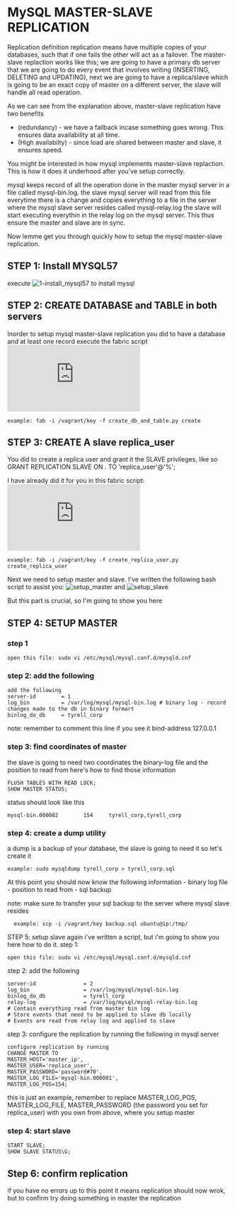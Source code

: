 # MySQL MASTER-SLAVE REPLICATION

Replication definition
replication means have multiple copies of your databases, such that if one fails the other will act as a failover. The master-slave replaction works like this; we are going to have a primary db server that we are going to do every event that involves writing (INSERTING, DELETING and UPDATING), next we are going to have a replica/slave which is going to be an exact copy of master on a different server, the slave will handle all read operation.

As we can see from the explanation above, master-slave replication have two benefits
  - (redundancy) - we have a fallback incase something goes wrong. This ensures data availability at all time.
  - (High availabilty) - since load are shared between master and slave, it ensures speed.

You might be interested in how mysql implements master-slave replaction. This is how it does it underhood after you've setup correctly.

mysql keeps record of all the operation done in the master mysql server in a file called mysql-bin.log.
the slave mysql server will read from this file everytime there is a change and copies everything to a file in the server where the mysql slave server resides called mysql-relay.log
the slave will start executing everythin in the relay log on the mysql server. This thus ensure the master and slave are in sync.

Now lemme get you through quickly how to setup the mysql master-slave replication.

## STEP 1: Install MYSQL57
  execute ![1-install_mysql57](https://github.com/davidddeveloper/alx-system_engineering-devops/blob/master/0x14-mysql/1-install_mysql57) to install mysql

## STEP 2: CREATE DATABASE and TABLE in both servers
Inorder to setup mysql master-slave replication you did to have a database and at least one record
  execute the fabric script ![create_db_and_table.py](https://github.com/davidddeveloper/alx-system_engineering-devops/blob/master/0x14-mysql/create_db_and_table.py)
  
    example: fab -i /vagrant/key -f create_db_and_table.py create

  ## STEP 3: CREATE A slave replica_user
  You did to create a replica user and grant it the SLAVE privileges, like so
  GRANT REPLICATION SLAVE ON *.* TO 'replica_user'@'%';

  I have already did it for you in this fabric script: ![create_replica_user.py](https://github.com/davidddeveloper/alx-system_engineering-devops/blob/master/0x14-mysql/create_replica_user.py)

    example: fab -i /vagrant/key -f create_replica_user.py create_replica_user

Next we need to setup master and slave. I've written the following bash script to assist you: ![setup_master](https://github.com/davidddeveloper/alx-system_engineering-devops/blob/master/0x14-mysql/setup_master) and ![setup_slave](https://github.com/davidddeveloper/alx-system_engineering-devops/blob/master/0x14-mysql/setup_slave)

But this part is crucial, so I'm going to show you here

## STEP 4: SETUP MASTER
  ### step 1
    open this file: sudo vi /etc/mysql/mysql.conf.d/mysqld.cnf
  ### step 2: add the following
    add the following
    server-id        = 1
    log_bin          = /var/log/mysql/mysql-bin.log # binary log - record changes made to the db in binary formart
    binlog_do_db     = tyrell_corp

  note: remember to comment this line if you see it
      bind-address 127.0.0.1

  ### step 3: find coordinates of master
  the slave is going to need two coordinates
  the binary-log file and the position to read from
  here's how to find those information
  
    FLUSH TABLES WITH READ LOCK;
    SHOW MASTER STATUS;

  status should look like this
  
    mysql-bin.000002        154     tyrell_corp,tyrell_corp

  ### step 4: create a dump utility
  a dump is a backup of your database, the slave is going to need it so let's create it

    example: sudo mysqldump tyrell_corp > tyrell_corp.sql

  At this point you should now know the following information
    - binary log file
    - position to read from
    - sql backup

  note: make sure to transfer your sql backup to the server where mysql slave resides
  
      example: scp -i /vagrant/key backup.sql ubuntu@ip:/tmp/

STEP 5: setup slave
again i've written a script, but i'm going to show you here how to do it.
  step 1: 
  
    open this file: sudo vi /etc/mysql/mysql.conf.d/mysqld.cnf

  step 2: add the following
  
    server-id               = 2
    log_bin                 = /var/log/mysql/mysql-bin.log
    binlog_do_db            = tyrell_corp
    relay-log               = /var/log/mysql/mysql-relay-bin.log 
    # Contain everything read from master bin log
    # Store events that need to be applied to slave db locally
    # Events are read from relay log and applied to slave

  step 3: configure the replication by running the following in mysql server
  
    configure replication by running
    CHANGE MASTER TO
    MASTER_HOST='master_ip',
    MASTER_USER='replica_user',
    MASTER_PASSWORD='password#70',
    MASTER_LOG_FILE='mysql-bin.000001',
    MASTER_LOG_POS=154;

  this is just an example, remember to replace
  MASTER_LOG_POS, MASTER_LOG_FILE, MASTER_PASSWORD (the password you set for replica_user)
  with you own from above, where you setup master

  ### step 4: start slave
    START SLAVE;
    SHOW SLAVE STATUS\G;

## Step 6: confirm replication
if you have no errors up to this point it means replication should now wrok, but to confirm try doing something in master the replication












